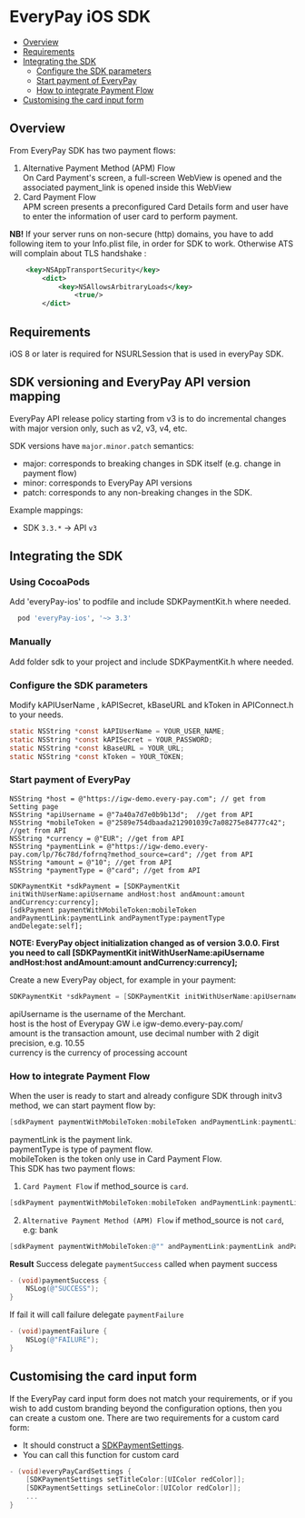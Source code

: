# EveryPay iOS SDK


* [Overview](https://github.com/UnifiedPaymentSolutions/everypay-ios3#overview)
* [Requirements](https://github.com/UnifiedPaymentSolutions/everypay-ios3#requirements)
* [Integrating the SDK](https://github.com/UnifiedPaymentSolutions/everypay-ios3#integrating-the-sdk)
  * [Configure the SDK parameters](https://github.com/UnifiedPaymentSolutions/everypay-ios3#configure-the-sdk-parameters)
  * [Start payment of EveryPay](https://github.com/UnifiedPaymentSolutions/everypay-ios3#start_payment_of_everypay)
  * [How to integrate Payment Flow](https://github.com/UnifiedPaymentSolutions/everypay-ios3#how-to-integrate-payment)
* [Customising the card input form](https://github.com/UnifiedPaymentSolutions/everypay-ios3#customising-the-card-input-form)

## Overview
From EveryPay SDK has two payment flows:

1. Alternative Payment Method (APM) Flow<br/>
On Card Payment's screen, a full-screen WebView is opened and the associated payment_link is opened inside this WebView<br/>
2. Card Payment Flow<br/>
APM screen presents a preconfigured Card Details form and user have to enter the information of user card to perform payment.


**NB!** If your server runs on non-secure (http) domains, you have to add following item to your Info.plist file, in order for SDK to work. Otherwise ATS will complain about TLS handshake :
```xml
    <key>NSAppTransportSecurity</key>
        <dict>
            <key>NSAllowsArbitraryLoads</key>
                <true/>
        </dict>
```
## Requirements

iOS 8 or later is required for NSURLSession that is used in everyPay SDK.

## SDK versioning and EveryPay API version mapping

EveryPay API release policy starting from v3 is to do incremental changes with major version only, such as v2, v3, v4, etc.

SDK versions have `major.minor.patch` semantics:

* major: corresponds to breaking changes in SDK itself (e.g. change in payment flow)
* minor: corresponds to EveryPay API versions
* patch: corresponds to any non-breaking changes in the SDK.

Example mappings:

* SDK `3.3.*` -> API `v3`

## Integrating the SDK

### Using CocoaPods

Add 'everyPay-ios' to podfile and include SDKPaymentKit.h where needed.

```ruby
  pod 'everyPay-ios', '~> 3.3'
```

### Manually

Add folder sdk to your project and include SDKPaymentKit.h where needed.


### Configure the SDK parameters

Modify kAPIUserName , kAPISecret,  kBaseURL  and kToken in APIConnect.h to your needs.

```objectivec
static NSString *const kAPIUserName = YOUR_USER_NAME;
static NSString *const kAPISecret = YOUR_PASSWORD;
static NSString *const kBaseURL = YOUR_URL;
static NSString *const kToken = YOUR_TOKEN;
```
### Start payment of EveryPay 

```
NSString *host = @"https://igw-demo.every-pay.com"; // get from Setting page
NSString *apiUsername = @"7a40a7d7e0b9b13d";  //get from API
NSString *mobileToken = @"2589e754dbaada212901039c7a08275e84777c42"; //get from API
NSString *currency = @"EUR"; //get from API
NSString *paymentLink = @"https://igw-demo.every-pay.com/lp/76c78d/fofrnq?method_source=card"; //get from API
NSString *amount = @"10"; //get from API
NSString *paymentType = @"card"; //get from API

SDKPaymentKit *sdkPayment = [SDKPaymentKit initWithUserName:apiUsername andHost:host andAmount:amount andCurrency:currency];
[sdkPayment paymentWithMobileToken:mobileToken andPaymentLink:paymentLink andPaymentType:paymentType andDelegate:self];

```

**NOTE: EveryPay object initialization changed as of version 3.0.0. First you need to call [SDKPaymentKit initWithUserName:apiUsername andHost:host andAmount:amount andCurrency:currency];**

Create a new EveryPay object, for example in your payment:

```objectivec
SDKPaymentKit *sdkPayment = [SDKPaymentKit initWithUserName:apiUsername andHost:host andAmount:amount andCurrency:currency];
```
apiUsername is the username of the Merchant.<br/>
host is the host of Everypay GW i.e igw-demo.every-pay.com/ <br/>
amount is the transaction amount, use decimal number with 2 digit precision, e.g. 10.55 <br/>
currency is the currency of processing account <br/>

### How to integrate Payment Flow

When the user is ready to start and already configure SDK through initv3 method, we can start payment flow by:
```objectivec
[sdkPayment paymentWithMobileToken:mobileToken andPaymentLink:paymentLink andPaymentType:paymentType andDelegate:self];
```
paymentLink is the payment link.<br/>
paymentType is type of payment flow.<br/>
mobileToken is the token only use in Card Payment Flow.<br/>
This SDK has two payment flows:

1. ```Card Payment Flow``` if method_source is ```card```.
```objectivec
[sdkPayment paymentWithMobileToken:mobileToken andPaymentLink:paymentLink andPaymentType:@"card" andDelegate:self];
```
2. ```Alternative Payment Method (APM) Flow``` if method_source is not ```card```, e.g: bank

```objectivec
[sdkPayment paymentWithMobileToken:@"" andPaymentLink:paymentLink andPaymentType:@"bank" andDelegate:self];
```

**Result**
Success delegate  `paymentSuccess`  called when payment success
```objectivec
- (void)paymentSuccess {
    NSLog(@"SUCCESS");
}
```
If fail it will call failure delegate  `paymentFailure` 
```objectivec
- (void)paymentFailure {
    NSLog(@"FAILURE");
}

```

## Customising the card input form

If the EveryPay card input form does not match your requirements, or if you wish to add custom branding beyond the configuration options, then you can create a custom one. There are two requirements for a custom card form:

* It should construct a [SDKPaymentSettings](https://github.com/UnifiedPaymentSolutions/everypay-ios3/blob/master/everyPay/everyPayv3/SDKPayment/UtilitySDK.h).
* You can call this function for custom card 
```objectivec
- (void)everyPayCardSettings {
    [SDKPaymentSettings setTitleColor:[UIColor redColor]];
    [SDKPaymentSettings setLineColor:[UIColor redColor]];
    ...
}

```


